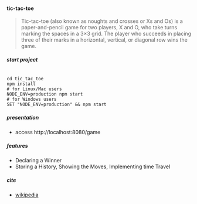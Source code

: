 
#### tic-tac-toe
> Tic-tac-toe (also known as noughts and crosses or Xs and Os) is a paper-and-pencil game for two players, X and O, who take turns marking the spaces in a 3×3 grid. The player who succeeds in placing three of their marks in a horizontal, vertical, or diagonal row wins the game.

##### start project

```shell

cd tic_tac_toe
npm install
# for Linux/Mac users
NODE_ENV=production npm start
# for Windows users
SET "NODE_ENV=production" && npm start

```
##### presentation
- access http://localhost:8080/game

##### features
- Declaring a Winner
- Storing a History, Showing the Moves, Implementing time Travel

##### cite
- [wikipedia](https://en.wikipedia.org/wiki/Tic-tac-toe)